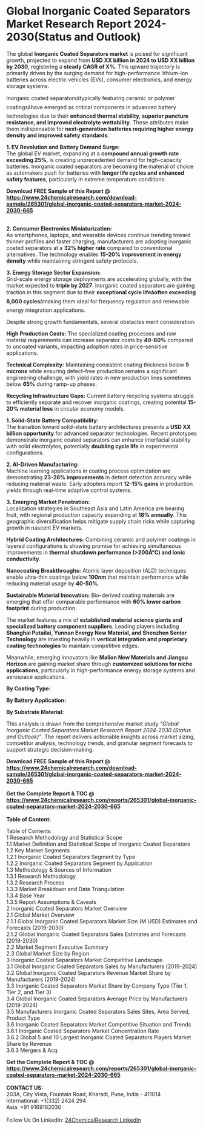 <h1>Global Inorganic Coated Separators Market Research Report 2024-2030(Status and Outlook)</h1><p>The global <strong>Inorganic Coated Separators market</strong> is poised for significant growth, projected to expand from <strong>USD XX billion in 2024 to USD XX billion by 2030</strong>, registering a <strong>steady CAGR of X%</strong>. This upward trajectory is primarily driven by the surging demand for high-performance lithium-ion batteries across electric vehicles (EVs), consumer electronics, and energy storage systems.</p><p>Inorganic coated separatorsâtypically featuring ceramic or polymer coatingsâhave emerged as critical components in advanced battery technologies due to their <strong>enhanced thermal stability, superior puncture resistance, and improved electrolyte wettability</strong>. These attributes make them indispensable for <strong>next-generation batteries requiring higher energy density and improved safety standards</strong>.</p><p><strong>1. EV Revolution and Battery Demand Surge:</strong><br> 
The global EV market, expanding at a <strong>compound annual growth rate exceeding 25%</strong>, is creating unprecedented demand for high-capacity batteries. Inorganic coated separators are becoming the material of choice as automakers push for batteries with <strong>longer life cycles and enhanced safety features</strong>, particularly in extreme temperature conditions.</p><div><b>Download FREE Sample of this Report @ 
            <a href="https://www.24chemicalresearch.com/download-sample/265301/global-inorganic-coated-separators-market-2024-2030-665">
            https://www.24chemicalresearch.com/download-sample/265301/global-inorganic-coated-separators-market-2024-2030-665</a></b></div><br><p><strong>2. Consumer Electronics Miniaturization:</strong><br>
As smartphones, laptops, and wearable devices continue trending toward thinner profiles and faster charging, manufacturers are adopting inorganic coated separators at a <strong>32% higher rate</strong> compared to conventional alternatives. The technology enables <strong>15-20% improvement in energy density</strong> while maintaining stringent safety protocols.</p><p><strong>3. Energy Storage Sector Expansion:</strong><br>
Grid-scale energy storage deployments are accelerating globally, with the market expected to <strong>triple by 2027</strong>. Inorganic coated separators are gaining traction in this segment due to their <strong>exceptional cycle lifeâoften exceeding 8,000 cycles</strong>âmaking them ideal for frequency regulation and renewable energy integration applications.</p><p>Despite strong growth fundamentals, several obstacles merit consideration:</p><p><strong>High Production Costs:</strong> The specialized coating processes and raw material requirements can increase separator costs by <strong>40-60%</strong> compared to uncoated variants, impacting adoption rates in price-sensitive applications.</p><p><strong>Technical Complexity:</strong> Maintaining consistent coating thickness below <strong>5 microns</strong> while ensuring defect-free production remains a significant engineering challenge, with yield rates in new production lines sometimes below <strong>65%</strong> during ramp-up phases.</p><p><strong>Recycling Infrastructure Gaps:</strong> Current battery recycling systems struggle to efficiently separate and recover inorganic coatings, creating potential <strong>15-20% material loss</strong> in circular economy models.</p><p><strong>1. Solid-State Battery Compatibility:</strong><br>
The transition toward solid-state battery architectures presents a <strong>USD XX billion opportunity</strong> for advanced separator technologies. Recent prototypes demonstrate inorganic coated separators can enhance interfacial stability with solid electrolytes, potentially <strong>doubling cycle life</strong> in experimental configurations.</p><p><strong>2. AI-Driven Manufacturing:</strong><br>
Machine learning applications in coating process optimization are demonstrating <strong>23-28% improvements</strong> in defect detection accuracy while reducing material waste. Early adopters report <strong>12-15% gains</strong> in production yields through real-time adaptive control systems.</p><p><strong>3. Emerging Market Penetration:</strong><br>
Localization strategies in Southeast Asia and Latin America are bearing fruit, with regional production capacity expanding at <strong>18% annually</strong>. This geographic diversification helps mitigate supply chain risks while capturing growth in nascent EV markets.</p><p><strong>Hybrid Coating Architectures:</strong> Combining ceramic and polymer coatings in layered configurations is showing promise for achieving simultaneous improvements in <strong>thermal shutdown performance (&gt;200Â°C) and ionic conductivity</strong>.</p><p><strong>Nanocoating Breakthroughs:</strong> Atomic layer deposition (ALD) techniques enable ultra-thin coatings below <strong>100nm</strong> that maintain performance while reducing material usage by <strong>40-50%</strong>.</p><p><strong>Sustainable Material Innovation:</strong> Bio-derived coating materials are emerging that offer comparable performance with <strong>60% lower carbon footprint</strong> during production.</p><p>The market features a mix of <strong>established material science giants and specialized battery component suppliers</strong>. Leading players including <strong>Shanghai Putailai, Yunnan Energy New Material, and Shenzhen Senior Technology</strong> are investing heavily in <strong>vertical integration and proprietary coating technologies</strong> to maintain competitive edges.</p><p>Meanwhile, emerging innovators like <strong>Malion New Materials and Jiangsu Horizon</strong> are gaining market share through <strong>customized solutions for niche applications</strong>, particularly in high-performance energy storage systems and aerospace applications.</p><p><strong>By Coating Type:</strong></p><p><strong>By Battery Application:</strong></p><p><strong>By Substrate Material:</strong></p><p>This analysis is drawn from the comprehensive market study <em>"Global Inorganic Coated Separators Market Research Report 2024-2030 (Status and Outlook)"</em>. The report delivers actionable insights across market sizing, competitor analysis, technology trends, and granular segment forecasts to support strategic decision-making.</p><div><b>Download FREE Sample of this Report @ 
            <a href="https://www.24chemicalresearch.com/download-sample/265301/global-inorganic-coated-separators-market-2024-2030-665">
            https://www.24chemicalresearch.com/download-sample/265301/global-inorganic-coated-separators-market-2024-2030-665</a></b></div><br><div><b>Get the Complete Report & TOC @ 
            <a href="https://www.24chemicalresearch.com/reports/265301/global-inorganic-coated-separators-market-2024-2030-665">
            https://www.24chemicalresearch.com/reports/265301/global-inorganic-coated-separators-market-2024-2030-665</a></b></div><br>
            <b>Table of Content:</b><p>Table of Contents<br />
1 Research Methodology and Statistical Scope<br />
1.1 Market Definition and Statistical Scope of Inorganic Coated Separators<br />
1.2 Key Market Segments<br />
1.2.1 Inorganic Coated Separators Segment by Type<br />
1.2.2 Inorganic Coated Separators Segment by Application<br />
1.3 Methodology & Sources of Information<br />
1.3.1 Research Methodology<br />
1.3.2 Research Process<br />
1.3.3 Market Breakdown and Data Triangulation<br />
1.3.4 Base Year<br />
1.3.5 Report Assumptions & Caveats<br />
2 Inorganic Coated Separators Market Overview<br />
2.1 Global Market Overview<br />
2.1.1 Global Inorganic Coated Separators Market Size (M USD) Estimates and Forecasts (2019-2030)<br />
2.1.2 Global Inorganic Coated Separators Sales Estimates and Forecasts (2019-2030)<br />
2.2 Market Segment Executive Summary<br />
2.3 Global Market Size by Region<br />
3 Inorganic Coated Separators Market Competitive Landscape<br />
3.1 Global Inorganic Coated Separators Sales by Manufacturers (2019-2024)<br />
3.2 Global Inorganic Coated Separators Revenue Market Share by Manufacturers (2019-2024)<br />
3.3 Inorganic Coated Separators Market Share by Company Type (Tier 1, Tier 2, and Tier 3)<br />
3.4 Global Inorganic Coated Separators Average Price by Manufacturers (2019-2024)<br />
3.5 Manufacturers Inorganic Coated Separators Sales Sites, Area Served, Product Type<br />
3.6 Inorganic Coated Separators Market Competitive Situation and Trends<br />
3.6.1 Inorganic Coated Separators Market Concentration Rate<br />
3.6.2 Global 5 and 10 Largest Inorganic Coated Separators Players Market Share by Revenue<br />
3.6.3 Mergers & Acq</p><div><b>Get the Complete Report & TOC @ 
            <a href="https://www.24chemicalresearch.com/reports/265301/global-inorganic-coated-separators-market-2024-2030-665">
            https://www.24chemicalresearch.com/reports/265301/global-inorganic-coated-separators-market-2024-2030-665</a></b></div><br><b>CONTACT US:</b><br>
            203A, City Vista, Fountain Road, Kharadi, Pune, India - 411014<br>
            International: +1(332) 2424 294<br>
            Asia: +91 9169162030 <br><br>
            Follow Us On LinkedIn: <a href="https://www.linkedin.com/company/24chemicalresearch/">24ChemicalResearch LinkedIn</a>